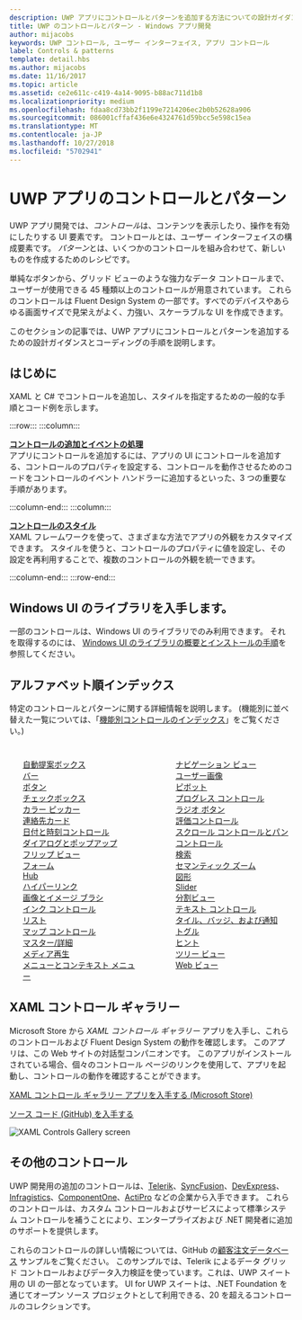 ```yaml
---
description: UWP アプリにコントロールとパターンを追加する方法についての設計ガイダンスとコーディングの手順を説明します。 アプリで使用できる 45 種類以上の強力なコントロールを紹介します。
title: UWP のコントロールとパターン - Windows アプリ開発
author: mijacobs
keywords: UWP コントロール, ユーザー インターフェイス, アプリ コントロール
label: Controls & patterns
template: detail.hbs
ms.author: mijacobs
ms.date: 11/16/2017
ms.topic: article
ms.assetid: ce2e611c-c419-4a14-9095-b88ac711d1b8
ms.localizationpriority: medium
ms.openlocfilehash: fdaa8cd73bb2f1199e7214206ec2b0b52628a906
ms.sourcegitcommit: 086001cffaf436e6e4324761d59bcc5e598c15ea
ms.translationtype: MT
ms.contentlocale: ja-JP
ms.lasthandoff: 10/27/2018
ms.locfileid: "5702941"
---
```

# <a name="controls-and-patterns-for-uwp-apps"></a>UWP アプリのコントロールとパターン
 

UWP アプリ開発では、<i>コントロール</i>は、コンテンツを表示したり、操作を有効にしたりする UI 要素です。 コントロールとは、ユーザー インターフェイスの構成要素です。 <i>パターン</i>とは、いくつかのコントロールを組み合わせて、新しいものを作成するためのレシピです。

単純なボタンから、グリッド ビューのような強力なデータ コントロールまで、ユーザーが使用できる 45 種類以上のコントロールが用意されています。  これらのコントロールは Fluent Design System の一部です。すべでのデバイスやあらゆる画面サイズで見栄えがよく、力強い、スケーラブルな UI を作成できます。 

このセクションの記事では、UWP アプリにコントロールとパターンを追加するための設計ガイダンスとコーディングの手順を説明します。 

## <a name="intro"></a>はじめに

XAML と C# でコントロールを追加し、スタイルを指定するための一般的な手順とコード例を示します。

:::row:::
    :::column:::
      <p><b><a href="controls-and-events-intro.md">コントロールの追加とイベントの処理</a></b> <br/>
アプリにコントロールを追加するには、アプリの UI にコントロールを追加する、コントロールのプロパティを設定する、コントロールを動作させるためのコードをコントロールのイベント ハンドラーに追加するといった、3 つの重要な手順があります。</p>
    :::column-end:::
    :::column:::
      <p><b><a href="xaml-styles.md">コントロールのスタイル</a></b> <br/>
XAML フレームワークを使って、さまざまな方法でアプリの外観をカスタマイズできます。 スタイルを使うと、コントロールのプロパティに値を設定し、その設定を再利用することで、複数のコントロールの外観を統一できます。</p>
    :::column-end:::
:::row-end:::

## <a name="get-the-windows-ui-library"></a>Windows UI のライブラリを入手します。
一部のコントロールは、Windows UI のライブラリでのみ利用できます。 それを取得するのには、 [Windows UI のライブラリの概要とインストールの手順](/uwp/toolkits/winui/)を参照してください。

## <a name="alphabetical-index"></a>アルファベット順インデックス 

特定のコントロールとパターンに関する詳細情報を説明します。 (機能別に並べ替えた一覧については、「<a href="controls-by-function.md">機能別コントロールのインデックス</a>」をご覧ください。)

<div style="column-count: 2; column-gap: 40px; margin-top: 40px;" >
<ul style="margin-top: 0px; padding-top: 0px; list-style-type: none;">
<li style="list-style-type: none;"><a href="auto-suggest-box.md">自動提案ボックス</a></li>

<li style="list-style-type: none;"><a href="app-bars.md">バー</a></li>

<li style="list-style-type: none;"><a href="buttons.md">ボタン</a></li>

<li style="list-style-type: none;"><a href="checkbox.md">チェックボックス </a></li>

<li style="list-style-type: none;"><a href="color-picker.md">カラー ピッカー</a></li>

<li style="list-style-type: none;"><a href="contact-card.md">連絡先カード</a></li>

<li style="list-style-type: none;"><a href="date-and-time.md">日付と時刻コントロール</a></li>

<li style="list-style-type: none;"><a href="dialogs-and-flyouts/index.md">ダイアログとポップアップ</a></li>

<li style="list-style-type: none;"><a href="flipview.md">フリップ ビュー</a></li>

<li style="list-style-type: none;"><a href="forms.md">フォーム</a></li>

<li style="list-style-type: none;"><a href="hub.md">Hub</a></li>

<li style="list-style-type: none;"><a href="hyperlinks.md">ハイパーリンク</a></li>

<li style="list-style-type: none;"><a href="images-imagebrushes.md">画像とイメージ ブラシ</a></li>

<li style="list-style-type: none;"><a href="inking-controls.md">インク コントロール</a></li>

<li style="list-style-type: none;"><a href="lists.md">リスト</a></li>

<li style="list-style-type: none;"><a href="../../maps-and-location/controls-map.md">マップ コントロール</a></li>

<li style="list-style-type: none;"><a href="master-details.md">マスター/詳細</a></li>

<li style="list-style-type: none;"><a href="media-playback.md">メディア再生</a></li>

<li style="list-style-type: none;"><a href="menus.md">メニューとコンテキスト メニュー</a></li>

<li style="list-style-type: none;"><a href="navigationview.md">ナビゲーション ビュー</a></li>

<li style="list-style-type: none;"><a href="person-picture.md">ユーザー画像</a></li>

<li style="list-style-type: none;"><a href="pivot.md">ピボット</a></li>

<li style="list-style-type: none;"><a href="progress-controls.md">プログレス コントロール</a></li>

<li style="list-style-type: none;"><a href="radio-button.md">ラジオ ボタン</a></li>

<li style="list-style-type: none;"><a href="rating.md">評価コントロール</a></li>

<li style="list-style-type: none;"><a href="scroll-controls.md">スクロール コントロールとパン コントロール</a></li>

<li style="list-style-type: none;"><a href="search.md">検索</a></li>

<li style="list-style-type: none;"><a href="semantic-zoom.md">セマンティック ズーム</a></li>

<li style="list-style-type: none;"><a href="shapes.md">図形</a></li>

<li style="list-style-type: none;"><a href="slider.md">Slider</a></li>

<li style="list-style-type: none;"><a href="split-view.md">分割ビュー</a></li>

<li style="list-style-type: none;"><a href="text-controls.md">テキスト コントロール</a></li>

<li style="list-style-type: none;"><a href="index.md">タイル、バッジ、および通知</a></li>


<li style="list-style-type: none;"><a href="toggles.md">トグル</a></li>
<li style="list-style-type: none;"><a href="tooltips.md">ヒント</a></li>

<li style="list-style-type: none;"><a href="tree-view.md">ツリー ビュー</a></li>

<li style="list-style-type: none;"><a href="web-view.md">Web ビュー</a></li>
</ul>
</div>

## <a name="xaml-controls-gallery"></a>XAML コントロール ギャラリー

Microsoft Store から _XAML コントロール ギャラリー_ アプリを入手し、これらのコントロールおよび Fluent Design System の動作を確認します。 このアプリは、この Web サイトの対話型コンパニオンです。 このアプリがインストールされている場合、個々のコントロール ページのリンクを使用して、アプリを起動し、コントロールの動作を確認することができます。

<a href="https://www.microsoft.com/store/productId/9MSVH128X2ZT">XAML コントロール ギャラリー アプリを入手する (Microsoft Store)</a>

<a href="https://github.com/Microsoft/Windows-universal-samples/tree/master/Samples/XamlUIBasics">ソース コード (GitHub) を入手する</a>

<img src="images/xaml-controls-gallery.png" alt="XAML Controls Gallery screen" />

## <a name="additional-controls"></a>その他のコントロール

UWP 開発用の追加のコントロールは、<a href="http://www.telerik.com/">Telerik</a>、<a href="https://www.syncfusion.com/products/uwp">SyncFusion</a>、<a href="https://www.devexpress.com/Products/NET/Controls/Win10Apps/">DevExpress</a>、<a href="http://www.infragistics.com/products/universal-windows-platform">Infragistics</a>、<a href="https://www.componentone.com/Studio/Platform/UWP">ComponentOne</a>、<a href="http://www.actiprosoftware.com/products/controls/universal">ActiPro</a> などの企業から入手できます。 これらのコントロールは、カスタム コントロールおよびサービスによって標準システム コントロールを補うことにより、エンタープライズおよび .NET 開発者に追加のサポートを提供します。  

これらのコントロールの詳しい情報については、GitHub の<a href="https://github.com/Microsoft/Windows-appsample-customers-orders-database">顧客注文データベース</a> サンプルをご覧ください。 このサンプルでは、Telerik によるデータ グリッド コントロールおよびデータ入力検証を使っています。これは、UWP スイート用の UI の一部となっています。 UI for UWP スイートは、.NET Foundation を通じてオープン ソース プロジェクトとして利用できる、20 を超えるコントロールのコレクションです。
